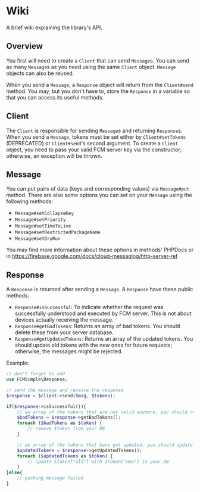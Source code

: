 # Wiki
A brief wiki explaining the library's API.

## Overview
You first will need to create a `Client` that can send `Message`s. You can send as many `Message`s as you need using the same `Client` object. `Message` objects can also be reused.

When you send a `Message`, a `Response` object will return from the `Client#send` method. You may, but you don't have to, store the `Response` in a variable so that you can access its useful methods.

## Client
The `Client` is responsible for sending `Message`s and returning `Response`s. When you send a `Message`, tokens must be set either by `Client#setTokens` (DEPRECATED) or `Client#send`'s second argument. To create a `Client` object, you need to pass your valid FCM server key via the constructor; otherwise, an exception will be thrown. 

## Message
You can put pairs of data (keys and corresponding values) via `Message#put` method. There are also some options you can set on your `Message` using the following methods:

* `Message#setCollapseKey`
* `Message#setPriority`
* `Message#setTimeToLive`
* `Message#setRestrictedPackageName`
* `Message#setDryRun`

You may find more information about these options in methods' PHPDocs or in https://firebase.google.com/docs/cloud-messaging/http-server-ref

## Response
A `Response` is returned after sending a `Message`. A `Response` have these public methods:

* `Response#isSuccessful`: To indicate whether the request was successfully understood and executed by FCM server. This is not about devices actually receiving the message.
* `Response#getBadTokens`: Returns an array of bad tokens. You should delete these from your server database.
* `Response#getUpdatedTokens`: Returns an array of the updated tokens. You should update old tokens with the new ones for future requests; otherwise, the messages might be rejected.

Example:
```php
// don't forget to add
use FCMSimple\Response;

// send the message and receive the response
$response = $client->send($msg, $tokens);

if($response->isSuccessful()){
	// an array of the tokens that are not valid anymore, you should remove these from your DB
	$badTokens = $response->getBadTokens();
	foreach ($badTokens as $token) {
		// remove $token from your DB
	}

	// an array of the tokens that have got updated, you should update these in your DB
	$updatedTokens = $response->getUpdatedTokens();
	foreach ($updatedTokens as $token) {
		// update $token["old"] with $token["new"] in your DB
	}
}else{
	// pushing message failed
}

```
